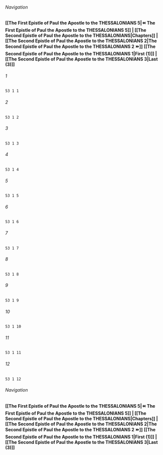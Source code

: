 
###### Navigation
**[[The First Epistle of Paul the Apostle to the THESSALONIANS 5|⏪ The First Epistle of Paul the Apostle to the THESSALONIANS 5]] | [[The Second Epistle of Paul the Apostle to the THESSALONIANS|Chapters]] | [[The Second Epistle of Paul the Apostle to the THESSALONIANS 2|The Second Epistle of Paul the Apostle to the THESSALONIANS 2 ⏩]]**
**[[The Second Epistle of Paul the Apostle to the THESSALONIANS 1|First (1)]] | [[The Second Epistle of Paul the Apostle to the THESSALONIANS 3|Last (3)]]**

###### 1
``` verse
53 1 1 
```
###### 2
``` verse
53 1 2 
```
###### 3
``` verse
53 1 3 
```
###### 4
``` verse
53 1 4 
```
###### 5
``` verse
53 1 5 
```
###### 6
``` verse
53 1 6 
```
###### 7
``` verse
53 1 7 
```
###### 8
``` verse
53 1 8 
```
###### 9
``` verse
53 1 9 
```
###### 10
``` verse
53 1 10 
```
###### 11
``` verse
53 1 11 
```
###### 12
``` verse
53 1 12 
```

###### Navigation
**[[The First Epistle of Paul the Apostle to the THESSALONIANS 5|⏪ The First Epistle of Paul the Apostle to the THESSALONIANS 5]] | [[The Second Epistle of Paul the Apostle to the THESSALONIANS|Chapters]] | [[The Second Epistle of Paul the Apostle to the THESSALONIANS 2|The Second Epistle of Paul the Apostle to the THESSALONIANS 2 ⏩]]**
**[[The Second Epistle of Paul the Apostle to the THESSALONIANS 1|First (1)]] | [[The Second Epistle of Paul the Apostle to the THESSALONIANS 3|Last (3)]]**

